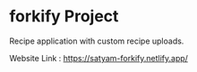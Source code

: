 # forkify Project

Recipe application with custom recipe uploads.

Website Link : https://satyam-forkify.netlify.app/

